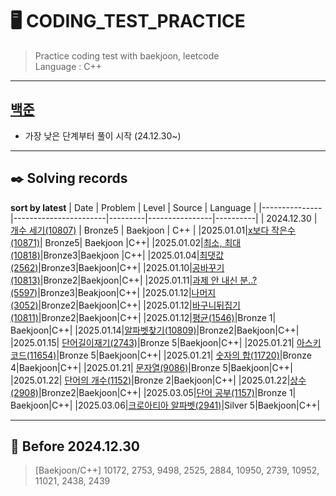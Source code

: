 # 🖥️ CODING_TEST_PRACTICE
> Practice coding test with baekjoon, leetcode  
> Language : C++
---
## [백준](https://github.com/sua00/coding-test-practice/tree/e8efe155a1a2e0292136515e41e403e436cd8972/baekjoon)
-  가장 낮은 단계부터 풀이 시작 (24.12.30~)
---
## ✒️ Solving records
__sort by latest__
| Date          | Problem                | Level | Source     | Language     |
|---------------|-----------------------|---------|----------------|----------|
| 2024.12.30    | [개수 세기(10807)](https://github.com/sua00/coding-test-practice/tree/2667f20109faefe75809b0b2a74f5a625ce199a1/baekjoon/bronze/10807%20%EC%88%AB%EC%9E%90%20%EC%83%88%EA%B8%B0) | Bronze5  | Baekjoon       | C++   |
|2025.01.01|[x보다 작은수(10871)](https://github.com/sua00/coding-test-practice/tree/b13f98a9849af3ea11ade64ae722e3025c39c24a/baekjoon/bronze/10871%20x%EB%B3%B4%EB%8B%A4%20%EC%9E%91%EC%9D%80%EC%88%98)| Bronze5| Baekjoon |C++|
|2025.01.02|[최소, 최대(10818)](https://github.com/sua00/coding-test-practice/tree/d042de97bf13c4b719b18ae14c0cedca64c8c585/baekjoon/bronze/10818%20%EC%B5%9C%EC%86%8C%2C%20%EC%B5%9C%EB%8C%80)|Bronze3|Baekjoon |C++|
|2025.01.04|[최댓값(2562)](https://github.com/sua00/coding-test-practice/tree/59e089695741b0e39fa189de2d8418bb1e3084ac/baekjoon/bronze/2562%20%EC%B5%9C%EB%8C%80%EA%B0%92)|Bronze3|Baekjoon|C++|
|2025.01.10|[공바꾸기(10813)](https://github.com/sua00/coding-test-practice/tree/e71444fda327ad44ee72ec4a5b1664d95cf30523/baekjoon/bronze/10813%20%EA%B3%B5%EB%B0%94%EA%BE%B8%EA%B8%B0)|Bronze2|Baekjoon|C++|
|2025.01.11|[과제 안 내신 분..?(5597)](https://github.com/sua00/coding-test-practice/tree/d20d875c412f6831c6070e95464e61df449b649b/baekjoon/bronze/5597%20%EA%B3%BC%EC%A0%9C%EC%95%88%EB%82%B4%EC%8B%A0%EB%B6%84)|Bronze3|Beakjoon|C++|
|2025.01.12|[나머지(3052)](https://github.com/sua00/coding-test-practice/tree/ec9057003eb1561d13b4d44121ebf4c59f4f057e/baekjoon/bronze/3052%20%EB%82%98%EB%A8%B8%EC%A7%80)|Bronze2|Baekjoon|C++|
|2025.01.12|[바구니뒤집기(10811)](https://github.com/sua00/coding-test-practice/tree/fd4c7fd10fd9eda918c223413c81b4db5793a9d2/baekjoon/bronze/10811%20%EB%B0%94%EA%B5%AC%EB%8B%88%20%EB%92%A4%EC%A7%91%EA%B8%B0)|Bronze2|Baekjoon|C++|
|2025.01.12|[평균(1546)](https://github.com/sua00/coding-test-practice/tree/c1d1600c6cc2c70bec4b925215146787b643e886/baekjoon/bronze/1546%20%ED%8F%89%EA%B7%A0)|Bronze 1| Baekjoon|C++|
|2025.01.14|[알파벳찾기(10809)](https://github.com/sua00/coding-test-practice/tree/fdd48d7bd65c2604dedab5112809d4a99e91a796/baekjoon/bronze/10809%20%EC%95%8C%ED%8C%8C%EB%B2%B3%EC%B0%BE%EA%B8%B0)|Bronze2|Baekjoon|C++|
|2025.01.15| [단어길이재기(2743)](https://github.com/sua00/coding-test-practice/tree/1d1edef6cdbb17f5cee0661f2561bebb776e6309/baekjoon/bronze/2743%20%EB%8B%A8%EC%96%B4%EA%B8%B8%EC%9D%B4%EC%9E%AC%EA%B8%B0)|Bronze 5|Baekjoon|C++|
|2025.01.21| [아스키코드(11654)](https://github.com/sua00/coding-test-practice/tree/1d1edef6cdbb17f5cee0661f2561bebb776e6309/baekjoon/bronze/11654%20%EC%95%84%EC%8A%A4%ED%82%A4%EC%BD%94%EB%93%9C)|Bronze 5|Baekjoon|C++|
|2025.01.21| [숫자의 합(11720)](https://github.com/sua00/coding-test-practice/tree/1d1edef6cdbb17f5cee0661f2561bebb776e6309/baekjoon/bronze/11720%EC%88%AB%EC%9E%90%EC%9D%98%ED%95%A9)|Bronze 4|Baekjoon|C++|
|2025.01.21| [문자열(9086)](https://github.com/sua00/coding-test-practice/tree/1d1edef6cdbb17f5cee0661f2561bebb776e6309/baekjoon/bronze/9086%20%EB%AC%B8%EC%9E%90%EC%97%B4)|Bronze 5|Baekjoon|C++|
|2025.01.22| [단어의 개수(1152)](https://github.com/sua00/coding-test-practice/tree/1d1edef6cdbb17f5cee0661f2561bebb776e6309/baekjoon/bronze/1152%20%EB%8B%A8%EC%96%B4%EC%9D%98%20%EA%B0%9C%EC%88%98)|Bronze 2|Baekjoon|C++|
|2025.01.22|[상수(2908)](https://github.com/sua00/coding-test-practice/tree/862034ef0b99cd3bff0858c8051e2e81cca02a1e/baekjoon/bronze/2908%20%EC%83%81%EC%88%98)|Bronze2|Baekjoon|C++|
|2025.03.05|[단어 공부(1157)](https://github.com/sua00/coding-test-practice/tree/135573a7e814346d88950c10f76f5f2374829f95/baekjoon/bronze/1157%20%EB%8B%A8%EC%96%B4%20%EA%B3%B5%EB%B6%80)|Bronze 1| Baekjoon|C++|
|2025.03.06|[크로아티아 알파벳(2941)](https://github.com/sua00/coding-test-practice/tree/0d391810a4624a2740ed9dcc3b33db2e404afdd6/baekjoon/silver/2941%20%ED%81%AC%EB%A1%9C%EC%95%84%ED%8B%B0%EC%95%84%20%EC%95%8C%ED%8C%8C%EB%B2%B3)|Silver 5|Baekjoon|C++|

---
## 💾 Before 2024.12.30
> [Baekjoon/C++]
> 10172, 2753, 9498, 2525, 2884, 10950, 2739, 10952, 11021, 2438, 2439

